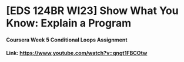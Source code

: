 # [EDS 124BR WI23] Show What You Know: Explain a Program
#### Coursera Week 5 Conditional Loops Assignment
#### Link: https://www.youtube.com/watch?v=qngt1FBCOtw
